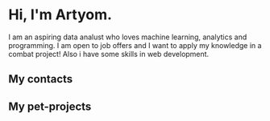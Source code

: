 # Hi, I'm Artyom.
I am an aspiring data analust who loves machine learning, analytics and programming. I am open to job offers and I want to apply my knowledge in a combat project!
Also i have some skills in web development.

## My contacts

## My pet-projects
